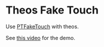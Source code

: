 # Theos Fake Touch
Use [PTFakeTouch](https://github.com/Ret70/PTFakeTouch) with theos.

See [this video](https://youtu.be/foD6gqJEqa8) for the demo.
